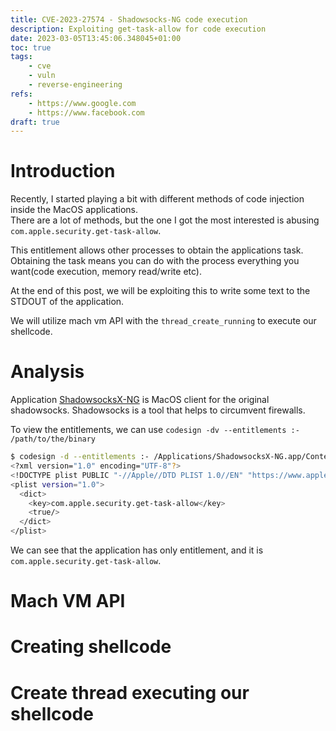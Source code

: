 ```yaml
---
title: CVE-2023-27574 - Shadowsocks-NG code execution
description: Exploiting get-task-allow for code execution
date: 2023-03-05T13:45:06.348045+01:00
toc: true
tags:
    - cve
    - vuln
    - reverse-engineering
refs:
    - https://www.google.com
    - https://www.facebook.com
draft: true
---
```


# Introduction

Recently, I started playing a bit with different methods of code injection inside the MacOS applications.  
There are a lot of methods, but the one I got the most interested is abusing `com.apple.security.get-task-allow`.

This entitlement allows other processes to obtain the applications task. Obtaining the task means you can do with the process everything you want(code execution, memory read/write etc).

At the end of this post, we will be exploiting this to write some text to the STDOUT of the application.

We will utilize mach vm API with the `thread_create_running` to execute our shellcode.

# Analysis

Application [ShadowsocksX-NG](https://github.com/shadowsocks/ShadowsocksX-NG) is MacOS client for the original shadowsocks. Shadowsocks is a tool that helps to circumvent firewalls.

To view the entitlements, we can use `codesign -dv --entitlements :- /path/to/the/binary`

```bash
$ codesign -d --entitlements :- /Applications/ShadowsocksX-NG.app/Contents/MacOS/ShadowsocksX-NG 2> /dev/null | xmllint --format -
<?xml version="1.0" encoding="UTF-8"?>
<!DOCTYPE plist PUBLIC "-//Apple//DTD PLIST 1.0//EN" "https://www.apple.com/DTDs/PropertyList-1.0.dtd">
<plist version="1.0">
  <dict>
    <key>com.apple.security.get-task-allow</key>
    <true/>
  </dict>
</plist>
```

We can see that the application has only entitlement, and it is `com.apple.security.get-task-allow`. 

# Mach VM API

# Creating shellcode

# Create thread executing our shellcode

